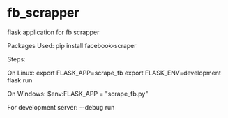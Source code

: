 # fb_scrapper
flask application for fb scrapper

Packages Used:
pip install facebook-scraper


Steps:

On Linux:
export FLASK_APP=scrape_fb
export FLASK_ENV=development
flask run

On Windows:
$env:FLASK_APP = "scrape_fb.py"


For development server:
--debug run
